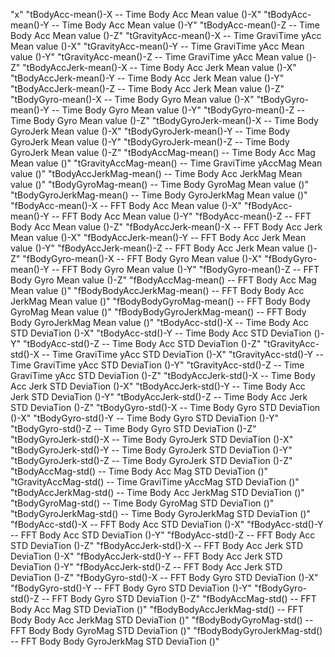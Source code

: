 "x"
"tBodyAcc-mean()-X  --  Time  Body Acc  Mean value ()-X"
"tBodyAcc-mean()-Y  --  Time  Body Acc  Mean value ()-Y"
"tBodyAcc-mean()-Z  --  Time  Body Acc  Mean value ()-Z"
"tGravityAcc-mean()-X  --  Time GraviTime yAcc Mean value ()-X"
"tGravityAcc-mean()-Y  --  Time GraviTime yAcc Mean value ()-Y"
"tGravityAcc-mean()-Z  --  Time GraviTime yAcc Mean value ()-Z"
"tBodyAccJerk-mean()-X  --  Time  Body Acc Jerk Mean value ()-X"
"tBodyAccJerk-mean()-Y  --  Time  Body Acc Jerk Mean value ()-Y"
"tBodyAccJerk-mean()-Z  --  Time  Body Acc Jerk Mean value ()-Z"
"tBodyGyro-mean()-X  --  Time  Body Gyro Mean value ()-X"
"tBodyGyro-mean()-Y  --  Time  Body Gyro Mean value ()-Y"
"tBodyGyro-mean()-Z  --  Time  Body Gyro Mean value ()-Z"
"tBodyGyroJerk-mean()-X  --  Time  Body GyroJerk Mean value ()-X"
"tBodyGyroJerk-mean()-Y  --  Time  Body GyroJerk Mean value ()-Y"
"tBodyGyroJerk-mean()-Z  --  Time  Body GyroJerk Mean value ()-Z"
"tBodyAccMag-mean()  --  Time  Body Acc Mag Mean value ()"
"tGravityAccMag-mean()  --  Time GraviTime yAccMag Mean value ()"
"tBodyAccJerkMag-mean()  --  Time  Body Acc JerkMag Mean value ()"
"tBodyGyroMag-mean()  --  Time  Body GyroMag Mean value ()"
"tBodyGyroJerkMag-mean()  --  Time  Body GyroJerkMag Mean value ()"
"fBodyAcc-mean()-X  --  FFT  Body Acc  Mean value ()-X"
"fBodyAcc-mean()-Y  --  FFT  Body Acc  Mean value ()-Y"
"fBodyAcc-mean()-Z  --  FFT  Body Acc  Mean value ()-Z"
"fBodyAccJerk-mean()-X  --  FFT  Body Acc Jerk Mean value ()-X"
"fBodyAccJerk-mean()-Y  --  FFT  Body Acc Jerk Mean value ()-Y"
"fBodyAccJerk-mean()-Z  --  FFT  Body Acc Jerk Mean value ()-Z"
"fBodyGyro-mean()-X  --  FFT  Body Gyro Mean value ()-X"
"fBodyGyro-mean()-Y  --  FFT  Body Gyro Mean value ()-Y"
"fBodyGyro-mean()-Z  --  FFT  Body Gyro Mean value ()-Z"
"fBodyAccMag-mean()  --  FFT  Body Acc Mag Mean value ()"
"fBodyBodyAccJerkMag-mean()  --  FFT Body Body Acc JerkMag Mean value ()"
"fBodyBodyGyroMag-mean()  --  FFT Body Body GyroMag Mean value ()"
"fBodyBodyGyroJerkMag-mean()  --  FFT Body Body GyroJerkMag Mean value ()"
"tBodyAcc-std()-X  --  Time  Body Acc  STD DeviaTion ()-X"
"tBodyAcc-std()-Y  --  Time  Body Acc  STD DeviaTion ()-Y"
"tBodyAcc-std()-Z  --  Time  Body Acc  STD DeviaTion ()-Z"
"tGravityAcc-std()-X  --  Time GraviTime yAcc STD DeviaTion ()-X"
"tGravityAcc-std()-Y  --  Time GraviTime yAcc STD DeviaTion ()-Y"
"tGravityAcc-std()-Z  --  Time GraviTime yAcc STD DeviaTion ()-Z"
"tBodyAccJerk-std()-X  --  Time  Body Acc Jerk STD DeviaTion ()-X"
"tBodyAccJerk-std()-Y  --  Time  Body Acc Jerk STD DeviaTion ()-Y"
"tBodyAccJerk-std()-Z  --  Time  Body Acc Jerk STD DeviaTion ()-Z"
"tBodyGyro-std()-X  --  Time  Body Gyro STD DeviaTion ()-X"
"tBodyGyro-std()-Y  --  Time  Body Gyro STD DeviaTion ()-Y"
"tBodyGyro-std()-Z  --  Time  Body Gyro STD DeviaTion ()-Z"
"tBodyGyroJerk-std()-X  --  Time  Body GyroJerk STD DeviaTion ()-X"
"tBodyGyroJerk-std()-Y  --  Time  Body GyroJerk STD DeviaTion ()-Y"
"tBodyGyroJerk-std()-Z  --  Time  Body GyroJerk STD DeviaTion ()-Z"
"tBodyAccMag-std()  --  Time  Body Acc Mag STD DeviaTion ()"
"tGravityAccMag-std()  --  Time GraviTime yAccMag STD DeviaTion ()"
"tBodyAccJerkMag-std()  --  Time  Body Acc JerkMag STD DeviaTion ()"
"tBodyGyroMag-std()  --  Time  Body GyroMag STD DeviaTion ()"
"tBodyGyroJerkMag-std()  --  Time  Body GyroJerkMag STD DeviaTion ()"
"fBodyAcc-std()-X  --  FFT  Body Acc  STD DeviaTion ()-X"
"fBodyAcc-std()-Y  --  FFT  Body Acc  STD DeviaTion ()-Y"
"fBodyAcc-std()-Z  --  FFT  Body Acc  STD DeviaTion ()-Z"
"fBodyAccJerk-std()-X  --  FFT  Body Acc Jerk STD DeviaTion ()-X"
"fBodyAccJerk-std()-Y  --  FFT  Body Acc Jerk STD DeviaTion ()-Y"
"fBodyAccJerk-std()-Z  --  FFT  Body Acc Jerk STD DeviaTion ()-Z"
"fBodyGyro-std()-X  --  FFT  Body Gyro STD DeviaTion ()-X"
"fBodyGyro-std()-Y  --  FFT  Body Gyro STD DeviaTion ()-Y"
"fBodyGyro-std()-Z  --  FFT  Body Gyro STD DeviaTion ()-Z"
"fBodyAccMag-std()  --  FFT  Body Acc Mag STD DeviaTion ()"
"fBodyBodyAccJerkMag-std()  --  FFT Body Body Acc JerkMag STD DeviaTion ()"
"fBodyBodyGyroMag-std()  --  FFT Body Body GyroMag STD DeviaTion ()"
"fBodyBodyGyroJerkMag-std()  --  FFT Body Body GyroJerkMag STD DeviaTion ()"
